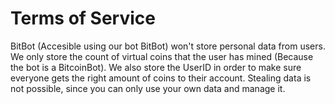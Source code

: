 # Terms of Service

BitBot (Accesible using our bot BitBot) won't store personal data from users. We only store the count of virtual coins that the user has mined (Because the bot is a BitcoinBot). We also store the UserID in order to make sure everyone gets the right
amount of coins to their account. Stealing data is not possible, since you can only use your own data and manage it.

